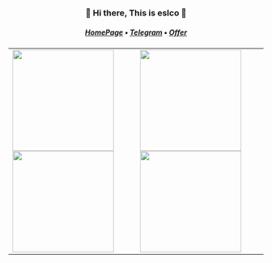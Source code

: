 <h3 align="center">👋 Hi there, This is eslco 👋</h3>

<h5 align="center">
  <a href="https://ecos.nyc.mn/">HomePage</a> • <a href="https://t.me/TG_IDC_bot">Telegram</a> • <a href="https://tr.ee/UpOffer">Offer</a>
</h5>

<table width="100%" align="center">
  <tr>
    <td>
      <a href="https://#gh-light-mode-only">
        <img
          src="https://github-readme-stats-one-bice.vercel.app/api?username=eslco&show_icons=true&hide_border=true&bg_color=00000000&role=OWNER,ORGANIZATION_MEMBER,COLLABORATOR"
          height="200" />
      </a>
      <a href="https://#gh-dark-mode-only">
        <img
          src="https://github-readme-stats-one-bice.vercel.app/api?username=eslco&show_icons=true&hide_border=true&bg_color=00000000&theme=dark&role=OWNER,ORGANIZATION_MEMBER,COLLABORATOR"
          height="200" />
      </a>
    </td>
    <td>
      <a href="https://#gh-light-mode-only">
        <img
          src="https://github-readme-stats-one-bice.vercel.app/api/top-langs/?username=eslco&hide_border=true&layout=compact&langs_count=6&bg_color=00000000"
          height="200" />
      </a>
      <a href="https://#gh-dark-mode-only">
        <img
          src="https://github-readme-stats-one-bice.vercel.app/api/top-langs/?username=eslco&hide_border=true&layout=compact&langs_count=6&bg_color=00000000&theme=dark"
          height="200" />
      </a>
    </td>
  </tr>
</table>
